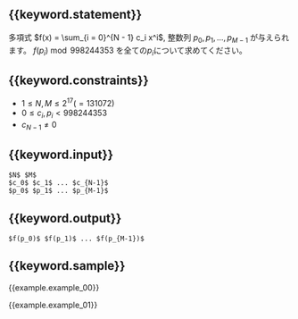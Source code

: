 ## {{keyword.statement}}
多項式 $f(x) = \sum_{i = 0}^{N - 1} c_i x^i$, 整数列 $p_0, p_1, ..., p_{M - 1}$ が与えられます。
$f(p_i) \bmod 998244353$ を全ての$p_i$について求めてください。

## {{keyword.constraints}}

- $1 \leq N, M \leq 2^{17}(=131072)$
- $0 \leq c_i, p_i < 998244353$
- $c_{N - 1} \neq 0$

## {{keyword.input}}

```
$N$ $M$
$c_0$ $c_1$ ... $c_{N-1}$
$p_0$ $p_1$ ... $p_{M-1}$
```

## {{keyword.output}}

```
$f(p_0)$ $f(p_1)$ ... $f(p_{M-1})$
```

## {{keyword.sample}}

{{example.example_00}}

{{example.example_01}}
